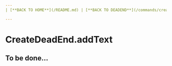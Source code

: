 ```yaml
---
| [**BACK TO HOME**](/README.md) | [**BACK TO DEADEND**](/commands/createDeadEnd/MAIN.md) |

---
```

# CreateDeadEnd.addText
To be done...
---
